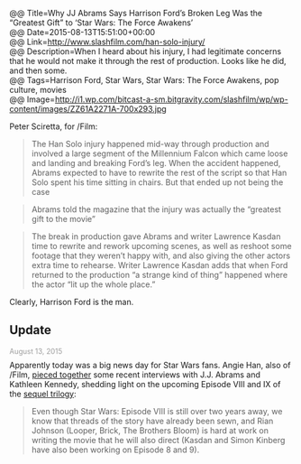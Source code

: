 @@ Title=Why JJ Abrams Says Harrison Ford’s Broken Leg Was the “Greatest Gift” to ‘Star Wars: The Force Awakens’   
@@ Date=2015-08-13T15:51:00+00:00  
@@ Link=http://www.slashfilm.com/han-solo-injury/  
@@ Description=When I heard about his injury, I had legitimate concerns that he would not make it through the rest of production. Looks like he did, and then some.  
@@ Tags=Harrison Ford, Star Wars, Star Wars: The Force Awakens, pop culture, movies  
@@ Image=http://i1.wp.com/bitcast-a-sm.bitgravity.com/slashfilm/wp/wp-content/images/ZZ61A2271A-700x293.jpg  

Peter Sciretta, for /Film:
>The Han Solo injury happened mid-way through production and involved a large segment of the Millennium Falcon which came loose and landing and breaking Ford’s leg. When the accident happened, Abrams expected to have to rewrite the rest of the script so that Han Solo spent his time sitting in chairs. But that ended up not being the case

>Abrams told the magazine that the injury was actually the “greatest gift to the movie”

>The break in production gave Abrams and writer Lawrence Kasdan time to rewrite and rework upcoming scenes, as well as reshoot some footage that they weren’t happy with, and also giving the other actors extra time to rehearse. Writer Lawrence Kasdan adds that when Ford returned to the production “a strange kind of thing” happened where the actor “lit up the whole place.”

Clearly, Harrison Ford is the man.

<div class="update">

## Update
<p style="font-size:0.9em; color:#9e9e9e;margin:0.5em auto -0.5em auto">August 13, 2015</p>

Apparently today was a big news day for Star Wars fans. Angie Han, also of /Film, [pieced together][piece] some recent interviews with J.J. Abrams and Kathleen Kennedy, shedding light on the upcoming Episode VIII and IX of the [sequel trilogy][st]:
>Even though Star Wars: Episode VIII is still over two years away, we know that threads of the story have already been sewn, and Rian Johnson (Looper, Brick, The Brothers Bloom) is hard at work on writing the movie that he will also direct (Kasdan and Simon Kinberg have also been working on Episode 8 and 9).

</div>

[piece]: http://www.slashfilm.com/star-wars-episode-8
[st]: https://en.wikipedia.org/wiki/Star_Wars_sequel_trilogy